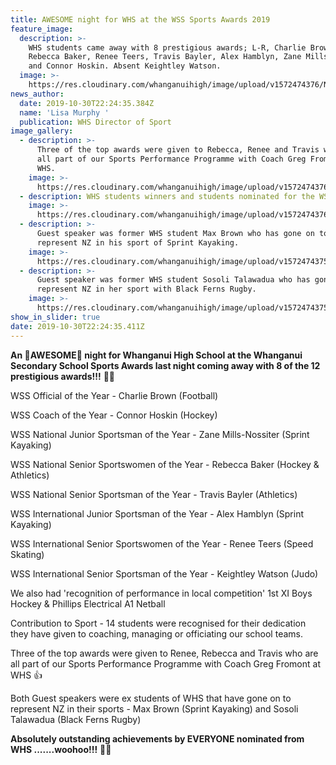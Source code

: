 ```yaml
---
title: AWESOME night for WHS at the WSS Sports Awards 2019
feature_image:
  description: >-
    WHS students came away with 8 prestigious awards; L-R, Charlie Brown,
    Rebecca Baker, Renee Teers, Travis Bayler, Alex Hamblyn, Zane Mills-Nossiter
    and Connor Hoskin. Absent Keightley Watson.
  image: >-
    https://res.cloudinary.com/whanganuihigh/image/upload/v1572474376/News/74627062_1385517178264051_7046426463687409664_n.jpg
news_author:
  date: 2019-10-30T22:24:35.384Z
  name: 'Lisa Murphy '
  publication: WHS Director of Sport
image_gallery:
  - description: >-
      Three of the top awards were given to Rebecca, Renee and Travis who are
      all part of our Sports Performance Programme with Coach Greg Fromont at
      WHS.
    image: >-
      https://res.cloudinary.com/whanganuihigh/image/upload/v1572474376/News/75442990_1385517204930715_2833917136701751296_n.jpg
  - description: WHS students winners and students nominated for the WSS Sports Awards.
    image: >-
      https://res.cloudinary.com/whanganuihigh/image/upload/v1572474376/News/72940720_1385517234930712_887819703437754368_n.jpg
  - description: >-
      Guest speaker was former WHS student Max Brown who has gone on to
      represent NZ in his sport of Sprint Kayaking.
    image: >-
      https://res.cloudinary.com/whanganuihigh/image/upload/v1572474375/News/74911764_1385519091597193_4381194953515073536_n.jpg
  - description: >-
      Guest speaker was former WHS student Sosoli Talawadua who has gone on to
      represent NZ in her sport with Black Ferns Rugby.
    image: >-
      https://res.cloudinary.com/whanganuihigh/image/upload/v1572474375/News/74673198_1385519121597190_5398145129334702080_n.jpg
show_in_slider: true
date: 2019-10-30T22:24:35.411Z
---
```

**An 💛AWESOME💚 night for Whanganui High School at the Whanganui Secondary School Sports Awards last night coming away with 8 of the 12 prestigious awards!!!** 🎉🎉

WSS Official of the Year - Charlie Brown (Football)

WSS Coach of the Year - Connor Hoskin (Hockey)

WSS National Junior Sportsman of the Year - Zane Mills-Nossiter (Sprint Kayaking)

WSS National Senior Sportswomen of the Year - Rebecca Baker (Hockey & Athletics)

WSS National Senior Sportsman of the Year - Travis Bayler (Athletics)

WSS International Junior Sportsman of the Year - Alex Hamblyn (Sprint Kayaking)

WSS International Senior Sportswomen of the Year - Renee Teers (Speed Skating)

WSS International Senior Sportsman of the Year - Keightley Watson (Judo)

We also had 'recognition of performance in local competition'
1st XI Boys Hockey & Phillips Electrical A1 Netball

Contribution to Sport - 14 students were recognised for their dedication they have given to coaching, managing or officiating our school teams.

Three of the top awards were given to Renee, Rebecca and Travis who are all part of our Sports Performance Programme with Coach Greg Fromont at WHS 👍

Both Guest speakers were ex students of WHS that have gone on to represent NZ in their sports - Max Brown (Sprint Kayaking) and Sosoli Talawadua (Black Ferns Rugby)

**Absolutely outstanding achievements by EVERYONE nominated from WHS .......woohoo!!!** 💛💚

